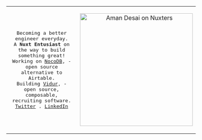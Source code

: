 <table>
  <tr>
  <td>
<p align="center">
  <samp>
    Becoming a better engineer everyday.<br/> A <strong title="Developer Experience">Nuxt Entusiast</strong> on the way to build something great!<br/>
    Working on <a href="https://github.com/nocodb/nocodb">NocoDB</a>, - open source alternative to Airtable.<br>
    Building <a href="https://github.com/profilecity/vidur">Vidur</a>, - open source, composable, recruiting software.<br>
    <a href="https://twitter.com/aman_desai_">Twitter</a> .
    <a href="https://linkedin.com/in/amandesai01">LinkedIn</a>
  </samp>
</p>
</td>
    <td>
<p align="center">
  <a href="https://nuxters.nuxt.com/atinux"><img src="https://nuxters.nuxt.com/__og-image__/image/amandesai01/og.png" alt="Aman Desai on Nuxters" width="300" /></a>
</p>
      </td>
</tr>
</table>
